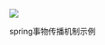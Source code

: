 [![](https://img.shields.io/badge/blog-%40huangxy-orange)](https://blog.csdn.net/qq_35787138)   

spring事物传播机制示例